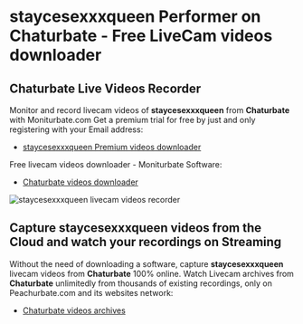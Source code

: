 # staycesexxxqueen Performer on Chaturbate - Free LiveCam videos downloader

## Chaturbate Live Videos Recorder

Monitor and record livecam videos of **staycesexxxqueen** from **Chaturbate** with Moniturbate.com
Get a premium trial for free by just and only registering with your Email address:
* [staycesexxxqueen Premium videos downloader](https://moniturbate.com/request-demo-licence-key.html)

Free livecam videos downloader - Moniturbate Software:
* [Chaturbate videos downloader](https://moniturbate.com/moniturbate-download-software.html)

![staycesexxxqueen livecam videos recorder](https://peachurnet.com/templates/moniturbate-software.png)


## Capture staycesexxxqueen videos from the Cloud and watch your recordings on Streaming

Without the need of downloading a software, capture **staycesexxxqueen** livecam videos from **Chaturbate** 100% online.
Watch Livecam archives from **Chaturbate** unlimitedly from thousands of existing recordings, only on Peachurbate.com and its websites network:
* [Chaturbate videos archives](https://peachurnet.com/)
